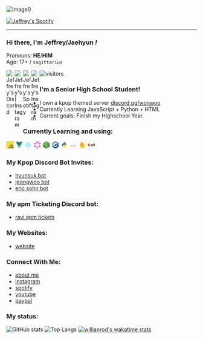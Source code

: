 ![image0](https://cdn.discordapp.com/attachments/802693567856246804/906666978549325824/mingyu_1.52.40_PM.gif)

[![Jeffrey's Spotify](https://spotify-github-profile.vercel.app/api/view?uid=bckg0iitbw9cd4aof4zlpekc7&cover_image=false&theme=default)](https://open.spotify.com/user/bckg0iitbw9cd4aof4zlpekc7?si=tYQVohKOQAWfqF0l32ahKQ)
___
### Hi there, I'm Jeffrey/Jaehyun *!*

Pronouns: **HE**/__HIM__
<br />
Age: 17+ / `sagittarius`

<a href="https://discord.gg/D45csdkUas">
  <img align="left" alt="Jeffrey's Discord" width="22px" src="https://raw.githubusercontent.com/peterthehan/peterthehan/master/assets/discord.svg" />
</a>
<a href="https://www.instagram.com/jeffrey_z29/">
  <img align="left" alt="Jeffrey's | Instagram" width="22px" src="https://cdn.jsdelivr.net/npm/simple-icons@v3/icons/instagram.svg" />
</a>
<a href="https://open.spotify.com/user/bckg0iitbw9cd4aof4zlpekc7?si=f0695141eab648e5">
  <img align="left" alt="Jeffrey's Spotify" width="22px" src="https://raw.githubusercontent.com/peterthehan/peterthehan/master/assets/spotify.svg" />
</a>
<a href="https://www.paypal.me/jeffreyz29">
  <img align="left" alt="Jeffrey's Instagram" width="22px" src="https://raw.githubusercontent.com/datatrans/payment-logos/master/assets/logos/paypal.svg?sanitize=true" />
</a>

![visitors](https://visitor-badge.glitch.me/badge?page_id=Jeffreyz1129.Jeffreyz1129)
<br />

### I'm a Senior High School Student!

- I own a kpop themed server [discord.gg/wonwoo](https://discord.gg/D45csdkUas)
- Currently Learning JavaScript + Python + HTML
- Current goals: Finish my Highschool Year.

### Currently Learning and using:

<code><img height="20" src="https://raw.githubusercontent.com/github/explore/80688e429a7d4ef2fca1e82350fe8e3517d3494d/topics/javascript/javascript.png"></code>
<code><img height="20" src="https://raw.githubusercontent.com/github/explore/80688e429a7d4ef2fca1e82350fe8e3517d3494d/topics/vue/vue.png"></code>
<code><img height="20" src="https://raw.githubusercontent.com/github/explore/80688e429a7d4ef2fca1e82350fe8e3517d3494d/topics/react/react.png"></code>
<code><img height="20" src="https://raw.githubusercontent.com/github/explore/5c058a388828bb5fde0bcafd4bc867b5bb3f26f3/topics/graphql/graphql.png"></code>
<code><img height="20" src="https://raw.githubusercontent.com/github/explore/80688e429a7d4ef2fca1e82350fe8e3517d3494d/topics/nodejs/nodejs.png"></code>
<code><img height="20" src="https://raw.githubusercontent.com/github/explore/80688e429a7d4ef2fca1e82350fe8e3517d3494d/topics/cpp/cpp.png"></code>
<code><img height="20" src="https://raw.githubusercontent.com/github/explore/80688e429a7d4ef2fca1e82350fe8e3517d3494d/topics/python/python.png"></code>
<code><img height="20" src="https://raw.githubusercontent.com/github/explore/80688e429a7d4ef2fca1e82350fe8e3517d3494d/topics/mysql/mysql.png"></code>
<code><img height="20" src="https://raw.githubusercontent.com/github/explore/80688e429a7d4ef2fca1e82350fe8e3517d3494d/topics/firebase/firebase.png"></code>
<code><img height="20" src="https://raw.githubusercontent.com/github/explore/80688e429a7d4ef2fca1e82350fe8e3517d3494d/topics/git/git.png"></code>

### My Kpop Discord Bot Invites:

- [hyunsuk bot](https://bit.ly/hyunsukbot)
- [jeongwoo bot](https://bit.ly/jeongwoobot)
- [eric sohn bot](https://bit.ly/ericsohnbot)

### My apm Ticketing Discord bot:

- [ravi apm tickets](https://bit.ly/ravitickets)

### My Websites:

- [website](https://jeffreyz1129.github.io/)

### Connect With Me:

- [about me](https://jeffrey29.carrd.co)
- [instagram](https://www.instagram.com/jeffrey_z29)
- [spotify](https://open.spotify.com/user/bckg0iitbw9cd4aof4zlpekc7?si=f8e46353d5b14862)
- [youtube](https://www.youtube.com/channel/UCXdSZ8ojTywMYmsRp2t5r9A)
- [paypal](https://www.paypal.com/paypalme/jeffreyz29)

### My status:

![GitHub stats](https://github-readme-stats.vercel.app/api?username=Jeffreyz1129&show_icons=true&theme=dracula)
![Top Langs](https://github-readme-stats.vercel.app/api/top-langs/?username=Jeffreyz1129&langs_count=5&theme=dracula)
[![willianrod's wakatime stats](https://github-readme-stats.vercel.app/api/wakatime?username=Jeffrey_z29)](https://github.com/anuraghazra/github-readme-stats&theme=dracula)


